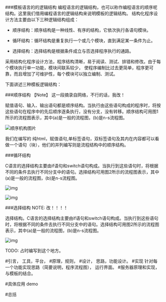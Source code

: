 ###模板语言的的逻辑结构
编程语言的逻辑结构，也可以称作编程语言的顺序呢结构。这里我们借用编程语言的逻辑结构来说明模板的逻辑结构。
结构化程序设计方法主要由以下三种逻辑结构组成：

* 顺序结构：顺序结构是一种线性、有序的结构，它依次执行各语句模块。

* 循环结构：循环结构是重复执行一个或几个模块，直到满足某一条件为止。

* 选择结构：选择结构是根据条件成立与否选择程序执行的通路。

采用结构化程序设计方法，程序结构清晰，易于阅读、测试、排错和修改。由于每个模块执行单一功能，模块间联系较少，
使程序编制比过去更简单，程序更可靠，而且增加了可维护性，每个模块可以独立编制、测试。

下面讲述三种模板逻辑结构：

###顺序结构 【Note】 这一段摘录自网络，不行的话，我改！

赋值语句、输入、输出语句都是顺序结构。当执行由这些语句构成的程序时，将按这些语句在程序中的先后顺序逐条执行，没有分支，没有转移。顺序结构可用图1所示的流程图表示，其中(a)是一般的流程图，(b)是n-s流程图。

![顺序机构图片](http://www.biye5u.com/article/UploadPic/2011-5/2011531356153870.jpg)

我们在编写的 纯html，赋值语句,单标签语句，双标签语句及其内在内容都可以看做一个语句（块），他们的并列编写则是流程结构中的顺序结构。

###循环结构

C语言的选择结构主要由if语句和switch语句构成。当执行到这些语句时，将根据不同的条件去执行不同分支中的语句。选择结构可用图2所示的流程图表示，其中(a)是一般的流程图，(b)是n-s流程图。</p>

![img](http://www.biye5u.com/article/UploadPic/2011-5/2011531358264962.jpg)

![img](http://www.biye5u.com/article/UploadPic/2011-5/20115313583874295.jpg)

###选择结构  NOTE: 改！！！！

选择结构。C语言的选择结构主要由if语句和switch语句构成。当执行到这些语句时，将根据不同的条件去执行不同分支中的语句。选择结构可用图2所示的流程图表示，其中(a)是一般的流程图，(b)是n-s流程图。

![img](http://www.biye5u.com/article/UploadPic/2011-5/20115313572592961.jpg)

TODO: 占时编写到这个地方。




#引言， 工具，平台，
#原理，规则，
#设计， 思路，功能设计。
#实现   针对每一个功能实现思路（简要说明，程序流程图）， 运行界面。
#服务器原理和实现，与模板的结合。

#具体应用 demo

#总括



